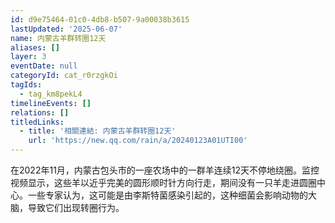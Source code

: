```yaml
---
id: d9e75464-01c0-4db8-b507-9a00038b3615
lastUpdated: '2025-06-07'
name: 内蒙古羊群转圈12天
aliases: []
layer: 3
eventDate: null
categoryId: cat_r0rzgkOi
tagIds:
  - tag_km8pekL4
timelineEvents: []
relations: []
titledLinks:
  - title: '相關連結: 内蒙古羊群转圈12天'
    url: 'https://new.qq.com/rain/a/20240123A01UTI00'
---
```

在2022年11月，内蒙古包头市的一座农场中的一群羊连续12天不停地绕圈。监控视频显示，这些羊以近乎完美的圆形顺时针方向行走，期间没有一只羊走进圆圈中心。一些专家认为，这可能是由李斯特菌感染引起的，这种细菌会影响动物的大脑，导致它们出现转圈行为。
